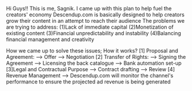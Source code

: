 Hi Guys!! This is me, Sagnik.
I came up with this plan to help fuel the creators' economy
Descendup.com is basically designed to help creators grow their content in an attempt to reach their audience
The problems we are trying to address:
(1)Lack of immediate capital
(2)Monetization of existing content 
(3)Financial unpredictability and instability
(4)Balancing financial management and creativity

How we came up to solve these issues;
How it works?
[1] Proposal and Agreement:
--> Offer 
--> Negotiation
[2] Transfer of Rights:
--> Signing the Agreement 
--> Licensing the back catalogue 
--> Bank automation set-up
[3]Legal and Contractual Purpose
--> Contract drafting 
--> Review 
[4] Revenue Management
--> Descendup.com will monitor the channel's performance to ensure the projected ad revenue is being generated
